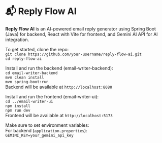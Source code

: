 # 📬 Reply Flow AI

**Reply Flow AI** is an AI-powered email reply generator using Spring Boot (Java) for backend, React with Vite for frontend, and Gemini AI API for AI integration.

To get started, clone the repo:  
`git clone https://github.com/your-username/reply-flow-ai.git`  
`cd reply-flow-ai`

Install and run the backend (email-writer-backend):  
`cd email-writer-backend`  
`mvn clean install`  
`mvn spring-boot:run`  
Backend will be available at `http://localhost:8080`

Install and run the frontend (email-writer-ui):  
`cd ../email-writer-ui`  
`npm install`  
`npm run dev`  
Frontend will be available at `http://localhost:5173`

Make sure to set environment variables:  
For backend (`application.properties`):  
`GEMINI_KEY=your_gemini_api_key`  
